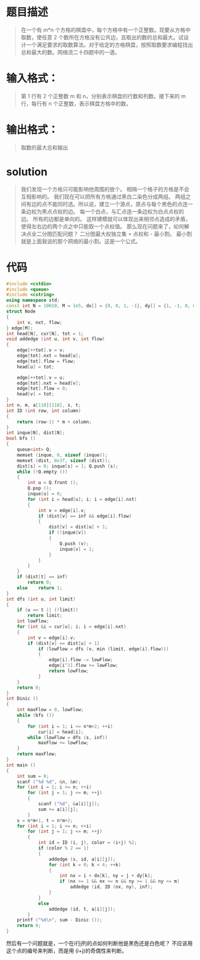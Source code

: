 # 题目描述
> 在一个有 m*n 个方格的棋盘中，每个方格中有一个正整数。现要从方格中取数，使任意 2 个数所在方格没有公共边，且取出的数的总和最大。试设计一个满足要求的取数算法。对于给定的方格棋盘，按照取数要求编程找出总和最大的数。网络流二十四题中的一道。
# 输入格式：
> 第 1 行有 2 个正整数 m 和 n，分别表示棋盘的行数和列数。接下来的 m 行，每行有 n 个正整数，表示棋盘方格中的数。
# 输出格式：
> 取数的最大总和输出
# solution
> 我们发现一个方格只可能影响他周围的放个。
相隔一个格子的方格是不会互相影响的。
我们现在可以把所有方格通过黑白二染色分成两组。
两组之间有边的点不能同时选。所以说，建立一个源点，原点与每个黑色的点连一条边权为黑点点权的边。
每一个白点，与汇点连一条边权为白点点权的边。
所有的边都是单向的。
这样建模就可以体现出来相邻点造成的矛盾，使得左右边的两个点之中只能取一个点权值。
那么现在问题来了，如何解决点全二分图匹配问题？
二分图最大权独立集 = 点权和 - 最小割。
最小割就是上面我说的那个网络的最小割。这是一个公式。
# 代码
```cpp
#include <cstdio>
#include <queue>
#include <cstring>
using namespace std;
const int N = 10010, M = 1e5, dx[] = {0, 0, 1, -1}, dy[] = {1, -1, 0, 0}, inf = 0x3f3f3f3f;
struct Node
{
	int v, nxt, flow;
} edge[M];
int head[N], cur[N], tot = 1;
void addedge (int u, int v, int flow)
{
	edge[++tot].v = v;
	edge[tot].nxt = head[u];
	edge[tot].flow = flow;
	head[u] = tot;

	edge[++tot].v = u;
	edge[tot].nxt = head[v];
	edge[tot].flow = 0;
	head[v] = tot;
}
int n, m, a[110][110], s, t;
int ID (int row, int column)
{
	return (row-1) * m + column;
}
int inque[N], dist[N];
bool bfs ()
{
	queue<int> Q;
	memset (inque, 0, sizeof (inque));
	memset (dist, 0x3f, sizeof (dist));
	dist[s] = 0; inque[s] = 1; Q.push (s);
	while (!Q.empty ())
	{
		int u = Q.front ();
		Q.pop ();
		inque[u] = 0;
		for (int i = head[u]; i; i = edge[i].nxt)
		{
			int v = edge[i].v;
			if (dist[v] == inf && edge[i].flow)
			{
				dist[v] = dist[u] + 1;
				if (!inque[v])
				{
					Q.push (v);
					inque[v] = 1;
				}
			}
		}
	}
	if (dist[t] == inf)
		return 0;
	else	return 1;
}
int dfs (int u, int limit)
{
	if (u == t || (!limit))
		return limit;
	int lowFlow;
	for (int &i = cur[u]; i; i = edge[i].nxt)
	{
		int v = edge[i].v;
		if (dist[v] == dist[u] + 1)
			if (lowFlow = dfs (v, min (limit, edge[i].flow)))
			{
				edge[i].flow -= lowFlow;
				edge[i^1].flow += lowFlow;
				return lowFlow;
			}
	}
	return 0;
}
int Dinic ()
{
	int maxFlow = 0, lowFlow;
	while (bfs ())
	{
		for (int i = 1; i <= n*m+2; ++i)
			cur[i] = head[i];
		while (lowFlow = dfs (s, inf))
			maxFlow += lowFlow;
	}
	return maxFlow;
}
int main ()
{
	int sum = 0;
	scanf ("%d %d", &n, &m);
	for (int i = 1; i <= n; ++i)
		for (int j = 1; j <= m; ++j)
		{
			scanf ("%d", &a[i][j]);
			sum += a[i][j];
		}
	s = n*m+1, t = n*m+2;
	for (int i = 1; i <= n; ++i)
		for (int j = 1; j <= m; ++j)
		{
			int id = ID (i, j), color = (i+j) %2;
			if (color % 2 == 1)
			{
				addedge (s, id, a[i][j]);
				for (int k = 0; k < 4; ++k)
				{
					int nx = i + dx[k], ny = j + dy[k];
					if (nx >= 1 && nx <= n && ny >= 1 && ny <= m)
						addedge (id, ID (nx, ny), inf);
				}
			}
			else
				addedge (id, t, a[i][j]);
		}
	printf ("%d\n", sum - Dinic ());
	return 0;
}
```
然后有一个问题就是，一个在i行j列的点如何判断他是黑色还是白色呢？
不应该用这个点的编号来判断，而是用 (i+j)的奇偶性来判断。

